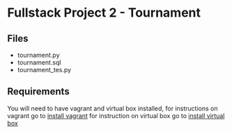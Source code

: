 # Fullstack Project 2 - Tournament

## Files
* tournament.py
* tournament.sql
* tournament_tes.py

## Requirements
You will need to have vagrant and virtual box installed, for instructions on vagrant go to [install vagrant](https://www.vagrantup.com/) for instruction on virtual box go to [install virtual box](https://www.virtualbox.org/)
